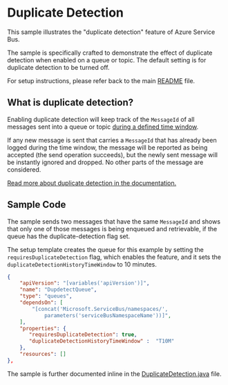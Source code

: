 # Duplicate Detection

This sample illustrates the "duplicate detection" feature of Azure Service Bus.

The sample is specifically crafted to demonstrate the effect of duplicate
detection when enabled on a queue or topic. The default setting is for duplicate
detection to be turned off. 

For setup instructions, please refer back to the main [README](../README.md) file.

## What is duplicate detection?

Enabling duplicate detection will keep track of the ```MessageId``` of all
messages sent into a queue or topic [during a defined time window][1]. 

If any new message is sent that carries a ```MessageId``` that has already been
logged during the time window, the message will be reported as being accepted
(the send operation succeeds), but the newly sent message will be instantly
ignored and dropped. No other parts of the message are considered.

[Read more about duplicate detection in the documentation.][2]

## Sample Code 

The sample sends two messages that have the same ```MessageId``` and shows that
only one of those messages is being enqueued and retrievable, if the queue has
the duplicate-detection flag set. 

The setup template creates the queue for this example by setting the
```requiresDuplicateDetection``` flag, which enables the feature, and it sets
the ```duplicateDetectionHistoryTimeWindow``` to 10 minutes.


``` JSON
{
    "apiVersion": "[variables('apiVersion')]",
    "name": "DupdetectQueue",
    "type": "queues",
    "dependsOn": [
        "[concat('Microsoft.ServiceBus/namespaces/', 
            parameters('serviceBusNamespaceName'))]",
    ],
    "properties": {
	   "requiresDuplicateDetection": true,
       "duplicateDetectionHistoryTimeWindow" :  "T10M"
    },
    "resources": []
},
```

The sample is further documented inline in the [DuplicateDetection.java](.\src\main\java\com\microsoft\azure\servicebus\samples\duplicatedetection\DuplicateDetection.java) file.

[1]: https://docs.microsoft.com/azure/service-bus-messaging/duplicate-detection#enable-duplicate-detection
[2]: https://docs.microsoft.com/azure/service-bus-messaging/duplicate-detection